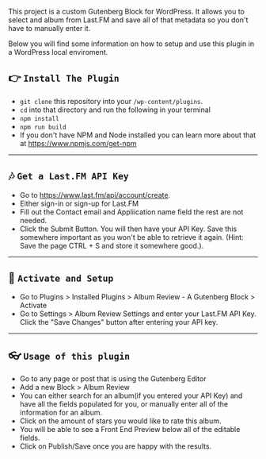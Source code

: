 This project is a custom Gutenberg Block for WordPress. It allows you to select and album from Last.FM and save all of that metadata so you don't have to manually enter it.

Below you will find some information on how to setup and use this plugin in a WordPress local enviroment. 

## 👉  `Install The Plugin`
- <code>git clone</code> this repository into your <code>/wp-content/plugins</code>. 
- <code>cd</code> into that directory and run the following in your terminal
- <code>npm install</code>
- <code>npm run build</code>
- If you don't have NPM and Node installed you can learn more about that at <a href="https://www.npmjs.com/get-npm">https://www.npmjs.com/get-npm</a>

---

## 🎶  `Get a Last.FM API Key`
- Go to <a href="https://www.last.fm/api/account/create">https://www.last.fm/api/account/create</a>. 
- Either sign-in or sign-up for Last.FM
- Fill out the Contact email and Appliication name field the rest are not needed.
- Click the Submit Button. You will then have your API Key. Save this somewhere important as you won't be able to retrieve it again. (Hint: Save the page CTRL + S and store it somewhere good.).

---

## 🚀  `Activate and Setup`
- Go to Plugins > Installed Plugins > Album Review - A Gutenberg Block > Activate
- Go to Settings > Album Review Settings and enter your Last.FM API Key. Click the "Save Changes" button after entering your API key. 

---

## 👓  `Usage of this plugin`
- Go to any page or post that is using the Gutenberg Editor
- Add a new Block > Album Review
- You can either search for an album(if you entered your API Key) and have all the fields populated for you, or manually enter all of the information for an album.
- Click on the amount of stars you would like to rate this album. 
- You will be able to see a Front End Preview below all of the editable fields. 
- Click on Publish/Save once you are happy with the results. 
